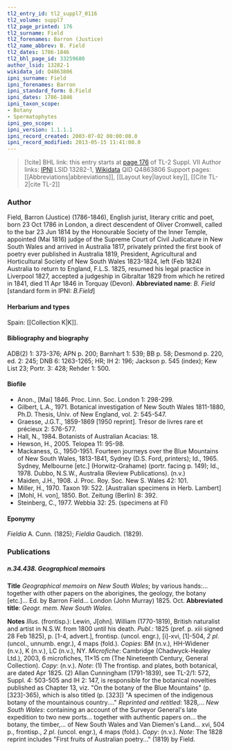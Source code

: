 ```yaml
---
tl2_entry_id: tl2_suppl7_0116
tl2_volume: suppl7
tl2_page_printed: 176
tl2_surname: Field
tl2_forenames: Barron (Justice)
tl2_name_abbrev: B. Field
tl2_dates: 1786-1846
tl2_bhl_page_id: 33259680
author_lsid: 13282-1
wikidata_id: Q4863806
ipni_surname: Field
ipni_forenames: Barron
ipni_standard_form: B.Field
ipni_dates: 1786-1846
ipni_taxon_scope: 
- Botany
- Spermatophytes
ipni_geo_scope: 
ipni_version: 1.1.1.1
ipni_record_created: 2003-07-02 00:00:00.0
ipni_record_modified: 2013-05-15 11:41:08.0
---
```


> [!cite] BHL link: this entry starts at [page 176](https://www.biodiversitylibrary.org/page/33259680) of TL-2 Suppl. VII
> Author links: [IPNI](https://www.ipni.org/a/13282-1) LSID 13282-1, [Wikidata](https://www.wikidata.org/wiki/Q4863806) QID Q4863806
> Support pages: [[Abbreviations|abbreviations]], [[Layout key|layout key]], [[Cite TL-2|cite TL-2]]

### Author

Field, Barron (Justice) (1786-1846), English jurist, literary critic and poet, born 23 Oct 1786 in London, a direct descendent of Oliver Cromwell, called to the bar 23 Jun 1814 by the Honourable Society of the Inner Temple, appointed (Mai 1816) judge of the Supreme Court of Civil Judicature in New South Wales and arrived in Australia 1817, privately printed the first book of poetry ever published in Australia 1819, President, Agricultural and Horticultural Society of New South Wales 1823-1824, left (Feb 1824) Australia to return to England, F.L.S. 1825, resumed his legal practice in Liverpool 1827, accepted a judgeship in Gibraltar 1829 from which he retired in 1841, died 11 Apr 1846 in Torquay (Devon). 
**Abbreviated name**: *B. Field* \[standard form in IPNI: *B.Field*\]

#### Herbarium and types

Spain: [[Collection K|K]].

#### Bibliography and biography

ADB(2) 1: 373-376; APN p. 200; Barnhart 1: 539; BB p. 58; Desmond p. 220, ed. 2: 245; DNB 6: 1263-1265; HR; IH 2: 196; Jackson p. 545 (index); Kew List 23; Portr. 3: 428; Rehder 1: 500.

#### Biofile

- Anon., \[Mai\] 1846. Proc. Linn. Soc. London 1: 298-299.
- Gilbert, L.A., 1971. Botanical investigation of New South Wales 1811-1880, Ph.D. Thesis, Univ. of New England, vol. 2: 545-547.
- Graesse, J.G.T., 1859-1869 \[1950 reprint\]. Trésor de livres rare et précieux 2: 576-577.
- Hall, N., 1984. Botanists of Australian Acacias: 18.
- Hewson, H., 2005. Telopea 11: 95-98.
- Mackaness, G., 1950-1951. Fourteen journeys over the Blue Mountains of New South Wales, 1813-1841, Sydney (D.S. Ford, printers); Id., 1965. Sydney, Melbourne \[etc.\] (Horwitz-Grahame) (portr. facing p. 149); Id., 1978. Dubbo, N.S.W., Australia (Review Publications). (n.v.)
- Maiden, J.H., 1908. J. Proc. Roy. Soc. New S. Wales 42: 101.
- Miller, H., 1970. Taxon 19: 522. \[Australian specimens in Herb. Lambert\]
- \[Mohl, H. von\], 1850. Bot. Zeitung (Berlin) 8: 392.
- Steinberg, C., 1977. Webbia 32: 25. (specimens at FI)

#### Eponymy

*Fieldia* A. Cunn. (1825); *Fieldia* Gaudich. (1829).

### Publications

##### n.34.438. Geographical memoirs

**Title**
*Geographical memoirs* on *New South Wales*; by various hands:... together with other papers on the aborigines, the geology, the botany \[etc.\]... Ed. by Barron Field... London (John Murray) 1825. Oct.
**Abbreviated title**: *Geogr. mem. New South Wales*.

**Notes**
*Illus*. (frontisp.): Lewin, J\[ohn\]. William (1770-1819), British naturalist and artist in N.S.W. from 1800 until his death.
*Publ*.: 1825 (pref. p. xiii signed 28 Feb 1825), p. \[1-4, advert.\], frontisp. (uncol. engr.), \[i\]-xvi, \[1\]-504, *2 pl*. (uncol., unnumb. engr.), 4 maps (fold.). *Copies*: BM (n.v.), HH-Widener (n.v.), K (n.v.), LC (n.v.), NY. *Microfiche*: Cambridge (Chadwyck-Healey Ltd.), 2003, 6 microfiches, 11×15 cm (The Nineteenth Century, General Collection). *Copy*: (n.v.).
*Note*: (1) The frontisp. and plates, both botanical, are dated Apr 1825. (2) Allan Cunningham (1791-1839), see TL-2/1: 572, Suppl. 4: 503-505 and IH 2: 147, is responsible for the botanical novelties published as Chapter 13, viz. "On the botany of the Blue Mountains" (p. \[323\]-365), which is also titled (p. \[323\]) "A specimen of the indigenous botany of the mountainous country...."
*Reprinted and retitled*: 1828,... *New South Wales*: containing an account of the Surveyor General's late expedition to two new ports... together with authentic papers on... the botany, the timber,... of New South Wales and Van Diemen's Land... xvi, 504 p., frontisp., *2 pl*. (uncol. engr.), 4 maps (fold.). *Copy*: (n.v.).
*Note*: The 1828 reprint includes "First fruits of Australian poetry..." (1819) by Field.

